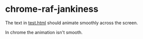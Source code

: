 # chrome-raf-jankiness
The text in [test.html](https://tjenkinson.github.io/chrome-raf-jankiness/test.html) should animate smoothly across the screen.

In chrome the animation isn't smooth.
